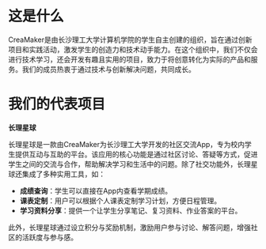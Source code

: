 # 这是什么

CreaMaker是由长沙理工大学计算机学院的学生自主创建的组织，旨在通过创新项目和实践活动，激发学生的创造力和技术动手能力。在这个组织中，我们不仅会进行技术学习，还会开发有趣且实用的项目，致力于将创意转化为实际的产品和服务。我们的成员热衷于通过技术与创新解决问题，共同成长。

# 我们的代表项目

**长理星球**

长理星球是一款由CreaMaker为长沙理工大学开发的社区交流App，专为校内学生提供互动与互助的平台。该应用的核心功能是通过社区讨论、答疑等方式，促进学生之间的交流与合作，帮助解决学习和生活中的问题。除了社交功能外，长理星球还集成了多种实用工具，如：

- **成绩查询**：学生可以直接在App内查看学期成绩。
- **课表定制**：用户可以根据个人课表定制学习计划，方便日程管理。
- **学习资料分享**：提供一个让学生分享笔记、复习资料、作业答案的平台。

此外，长理星球通过设立积分与奖励机制，激励用户参与讨论、解答问题，增强社区的活跃度与参与感。
